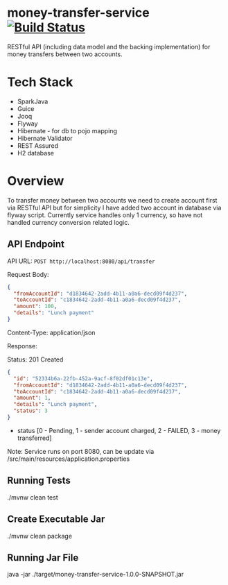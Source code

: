 # money-transfer-service [![Build Status](https://travis-ci.com/majidbux/money-transfer-service.svg?branch=master)](https://travis-ci.com/majidbux/money-transfer-service)

RESTful API (including data model and the backing implementation) for money transfers between two accounts. 

 
# Tech Stack
- SparkJava
- Guice
- Jooq 
- Flyway
- Hibernate - for db to pojo mapping
- Hibernate Validator
- REST Assured
- H2 database

# Overview
To transfer money between two accounts we need to create account first via RESTful API
but for simplicity I have added two account in database via flyway script. Currently service handles 
only 1 currency, so have not handled currency conversion related logic.

## API Endpoint

API URL: `POST http://localhost:8080/api/transfer`

Request Body:
```json
{
  "fromAccountId": "d1834642-2add-4b11-a0a6-decd09f4d237",
  "toAccountId": "c1834642-2add-4b11-a0a6-decd09f4d237",
  "amount": 100,
  "details": "Lunch payment"
}
```
Content-Type: application/json

Response:

Status: 201 Created 

```json
{
  "id": "52334b6a-22fb-452a-9acf-8f02df01c13e",
  "fromAccountId": "d1834642-2add-4b11-a0a6-decd09f4d237",
  "toAccountId": "c1834642-2add-4b11-a0a6-decd09f4d237",
  "amount": 1,
  "details": "Lunch payment",
  "status": 3
}

```
- status [0 - Pending, 1 - sender account charged, 2 - FAILED, 3 - money transferred]

Note: Service runs on port 8080, can be update via /src/main/resources/application.properties

## Running Tests
./mvnw clean test

## Create Executable Jar
./mvnw clean package

## Running Jar File

java -jar ./target/money-transfer-service-1.0.0-SNAPSHOT.jar

